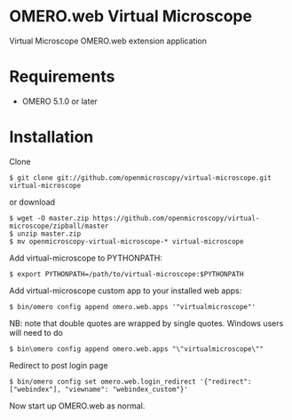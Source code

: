 OMERO.web Virtual Microscope
============================
Virtual Microscope OMERO.web extension application

Requirements
============

* OMERO 5.1.0 or later

Installation
============

Clone

    $ git clone git://github.com/openmicroscopy/virtual-microscope.git virtual-microscope

or download

    $ wget -O master.zip https://github.com/openmicroscopy/virtual-microscope/zipball/master
    $ unzip master.zip
    $ mv openmicroscopy-virtual-microscope-* virtual-microscope

Add virtual-microscope to PYTHONPATH:

    $ export PYTHONPATH=/path/to/virtual-microscope:$PYTHONPATH

Add virtual-microscope custom app to your installed web apps:

    $ bin/omero config append omero.web.apps '"virtualmicroscope"'

NB: note that double quotes are wrapped by single quotes. Windows users will need to do

    $ bin\omero config append omero.web.apps "\"virtualmicroscope\""

Redirect to post login page

    $ bin/omero config set omero.web.login_redirect '{"redirect": ["webindex"], "viewname": "webindex_custom"}'

Now start up OMERO.web as normal.
